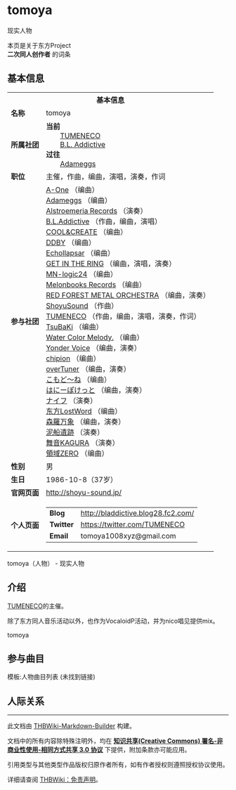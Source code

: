 # tomoya

<!-- source html: G:\repos\THBWiki-Markdown-Builder\THBWikiMarkdown\Temp\main\9\9c\ns0%3Atomoya.html -->

现实人物

本页是关于东方Project  
 **二次同人创作者** 的词条
## 基本信息

<table><tbody><tr><th colspan="3">基本信息</th></tr><tr><td class="label"><b>名称</b></td><td> tomoya </td></tr><tr><td class="label"><b>所属社团</b></td><td><b>当前</b><div style="margin-left:2em;"><a href="./TUMENECO.md" title="TUMENECO">TUMENECO</a><br><a href="./B.L.Addictive.md" title="B.L.Addictive" unred="">B.L. Addictive</a></div><b>过往</b><div style="margin-left:2em;"><a href="./Adameggs.md" title="Adameggs">Adameggs</a></div></td></tr><tr><td class="label"><b>职位</b></td><td>主催，作曲，编曲，演唱，演奏，作词</td></tr><tr><td class="label"><b>参与社团</b></td><td><a href="./A-One.md" title="A-One">A-One</a> （编曲）<br><a href="./Adameggs.md" title="Adameggs">Adameggs</a> （编曲）<br><a href="./Alstroemeria_Records.md" title="Alstroemeria Records">Alstroemeria Records</a> （演奏）<br><a href="./B.L.Addictive.md" title="B.L.Addictive">B.L.Addictive</a> （作曲，编曲，演唱）<br><a href="./COOL&CREATE.md" title="COOL&amp;CREATE">COOL&amp;CREATE</a> （编曲）<br><a href="./DDBY.md" title="DDBY">DDBY</a> （编曲）<br><a href="./Echollapsar.md" title="Echollapsar">Echollapsar</a> （编曲）<br><a href="./GET_IN_THE_RING.md" title="GET IN THE RING">GET IN THE RING</a> （编曲，演唱，演奏）<br><a href="./MN-logic24.md" title="MN-logic24">MN-logic24</a> （编曲）<br><a href="./Melonbooks_Records.md" title="Melonbooks Records">Melonbooks Records</a> （编曲）<br><a href="./RED_FOREST_METAL_ORCHESTRA.md" title="RED FOREST METAL ORCHESTRA">RED FOREST METAL ORCHESTRA</a> （编曲，演奏）<br><a href="/index.php?title=ShoyuSound&amp;action=edit&amp;redlink=1" class="new" title="ShoyuSound（页面不存在）">ShoyuSound</a> （作曲）<br><a href="./TUMENECO.md" title="TUMENECO">TUMENECO</a> （作曲，编曲，演唱，演奏，作词）<br><a href="./TsuBaKi.md" title="TsuBaKi">TsuBaKi</a> （编曲）<br><a href="./Water_Color_Melody..md" title="Water Color Melody.">Water Color Melody.</a> （编曲）<br><a href="./Yonder_Voice.md" title="Yonder Voice">Yonder Voice</a> （编曲，演奏）<br><a href="./chipion.md" title="chipion">chipion</a> （编曲）<br><a href="./overTuner.md" title="overTuner">overTuner</a> （编曲，演奏）<br><a href="./こもど～ね.md" title="こもど～ね">こもど～ね</a> （编曲）<br><a href="./はにーぽけっと.md" title="はにーぽけっと">はにーぽけっと</a> （编曲，演奏）<br><a href="./ナイフ.md" title="ナイフ">ナイフ</a> （演奏）<br><a href="./东方LostWord.md" title="东方LostWord">东方LostWord</a> （编曲）<br><a href="./森羅万象.md" title="森羅万象">森羅万象</a> （编曲，演奏）<br><a href="./泥船遺跡.md" title="泥船遺跡">泥船遺跡</a> （演奏）<br><a href="./舞音KAGURA.md" title="舞音KAGURA">舞音KAGURA</a> （演奏）<br><a href="./領域ZERO.md" title="領域ZERO">領域ZERO</a> （编曲）</td></tr><tr><td class="label"><b>性别</b></td><td>男</td></tr><tr><td class="label"><b>生日</b></td><td>1986-10-8（37岁）</td></tr><tr><td class="label"><b>官网页面</b></td><td><a rel="nofollow" class="external free" href="http://shoyu-sound.jp/">http://shoyu-sound.jp/</a></td></tr><tr><td class="label"><b>个人页面</b></td><td><table border="0" cellspacing="0" cellpadding="0"><tbody><tr><td><b>Blog</b></td><td><a rel="nofollow" class="external free" href="http://bladdictive.blog28.fc2.com/">http://bladdictive.blog28.fc2.com/</a></td></tr><tr><td><b>Twitter</b></td><td><a rel="nofollow" class="external free" href="https://twitter.com/TUMENECO">https://twitter.com/TUMENECO</a></td></tr><tr><td><b>Email</b></td><td>tomoya1008xyz@gmail.com</td></tr></tbody></table></td></tr></tbody></table>

tomoya（人物） - 现实人物
## 介绍
  
[TUMENECO](./TUMENECO.md)的主催。
  
  
除了东方同人音乐活动以外，也作为VocaloidP活动，并为nico唱见提供mix。
  
  
  
	
  

[](./文件-tomoya1.jpg.md)  [](./文件-tomoya1.jpg.md)tomoya
## 参与曲目
  
模板:人物曲目列表 (未找到链接)
  

## 人际关系




---

此文档由 [THBWiki-Markdown-Builder](https://github.com/Delsin-Yu/THBWiki-Markdown-Builder) 构建。

文档中的所有内容除特殊注明外，均在 [**知识共享(Creative Commons) 署名-非商业性使用-相同方式共享 3.0 协议**](https://creativecommons.org/licenses/by-sa/3.0/deed.zh-hans) 下提供，附加条款亦可能应用。

引用类型与其他类型作品版权归原作者所有，如有作者授权则遵照授权协议使用。

详细请查阅 [THBWiki：免责声明](https://thbwiki.cc/THBWiki:%E5%85%8D%E8%B4%A3%E5%A3%B0%E6%98%8E)。

